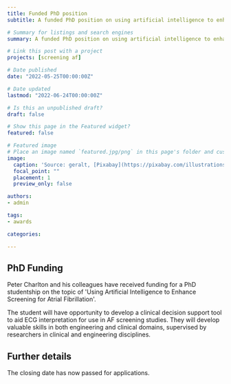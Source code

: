 ```yaml
---
title: Funded PhD position
subtitle: A funded PhD position on using artificial intelligence to enhance screening for atrial fibrillation

# Summary for listings and search engines
summary: A funded PhD position on using artificial intelligence to enhance screening for atrial fibrillation

# Link this post with a project
projects: [screening af]

# Date published
date: "2022-05-25T00:00:00Z"

# Date updated
lastmod: "2022-06-24T00:00:00Z"

# Is this an unpublished draft?
draft: false

# Show this page in the Featured widget?
featured: false

# Featured image
# Place an image named `featured.jpg/png` in this page's folder and customize its options here.
image:
  caption: 'Source: geralt, [Pixabay](https://pixabay.com/illustrations/artificial-intelligence-network-3706562/)'
  focal_point: ""
  placement: 1
  preview_only: false

authors:
- admin

tags:
- awards

categories:

---
```


## PhD Funding

Peter Charlton and his colleagues have received funding for a PhD studentship on the topic of 'Using Artificial Intelligence to Enhance Screening for Atrial Fibrillation'.

The student will have opportunity to develop a clinical decision support tool to aid ECG interpretation for use in AF screening studies. They will develop valuable skills in both engineering and clinical domains, supervised by researchers in clinical and engineering disciplines.

## Further details

The closing date has now passed for applications.